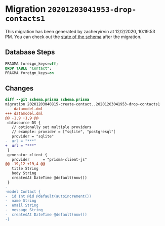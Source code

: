 # Migration `20201203041953-drop-contacts1`

This migration has been generated by zacheryirvin at 12/2/2020, 10:19:53 PM.
You can check out the [state of the schema](./schema.prisma) after the migration.

## Database Steps

```sql
PRAGMA foreign_keys=off;
DROP TABLE "Contact";
PRAGMA foreign_keys=on
```

## Changes

```diff
diff --git schema.prisma schema.prisma
migration 20201203040815-create-contact..20201203041953-drop-contacts1
--- datamodel.dml
+++ datamodel.dml
@@ -1,9 +1,9 @@
 datasource DS {
   // optionally set multiple providers
   // example: provider = ["sqlite", "postgresql"]
   provider = "sqlite"
-  url = "***"
+  url = "***"
 }
 generator client {
   provider      = "prisma-client-js"
@@ -19,12 +19,4 @@
   title String
   body String
   createdAt DateTime @default(now())
 }
-
-model Contact {
-  id Int @id @default(autoincrement())
-  name String
-  email String
-  message String
-  createdAt DateTime @default(now())
-}
```


